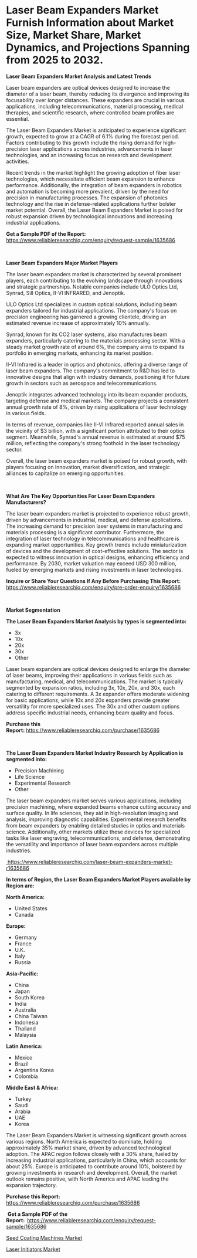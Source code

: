 <p><h1>Laser Beam Expanders Market Furnish Information about Market Size, Market Share, Market Dynamics, and Projections Spanning from 2025 to 2032.</h1></p><p><strong>Laser Beam Expanders Market Analysis and Latest Trends</strong></p>
<p><p>Laser beam expanders are optical devices designed to increase the diameter of a laser beam, thereby reducing its divergence and improving its focusability over longer distances. These expanders are crucial in various applications, including telecommunications, material processing, medical therapies, and scientific research, where controlled beam profiles are essential.</p><p>The Laser Beam Expanders Market is anticipated to experience significant growth, expected to grow at a CAGR of 6.1% during the forecast period. Factors contributing to this growth include the rising demand for high-precision laser applications across industries, advancements in laser technologies, and an increasing focus on research and development activities.</p><p>Recent trends in the market highlight the growing adoption of fiber laser technologies, which necessitate efficient beam expansion to enhance performance. Additionally, the integration of beam expanders in robotics and automation is becoming more prevalent, driven by the need for precision in manufacturing processes. The expansion of photonics technology and the rise in defense-related applications further bolster market potential. Overall, the Laser Beam Expanders Market is poised for robust expansion driven by technological innovations and increasing industrial applications.</p></p>
<p><strong>Get a Sample PDF of the Report:&nbsp;</strong> <a href="https://www.reliableresearchiq.com/enquiry/request-sample/1635686?utm_campaign=1123&utm_medium=2&utm_source=Github&utm_content=ia&utm_term=16022025&utm_id=laser-beam-expanders">https://www.reliableresearchiq.com/enquiry/request-sample/1635686</a></p>
<p>&nbsp;</p>
<p><strong>Laser Beam Expanders Major Market Players</strong></p>
<p><p>The laser beam expanders market is characterized by several prominent players, each contributing to the evolving landscape through innovations and strategic partnerships. Notable companies include ULO Optics Ltd, Synrad, Sill Optics, II-VI INFRARED, and Jenoptik.</p><p>ULO Optics Ltd specializes in custom optical solutions, including beam expanders tailored for industrial applications. The company's focus on precision engineering has garnered a growing clientele, driving an estimated revenue increase of approximately 10% annually.</p><p>Synrad, known for its CO2 laser systems, also manufactures beam expanders, particularly catering to the materials processing sector. With a steady market growth rate of around 6%, the company aims to expand its portfolio in emerging markets, enhancing its market position.</p><p>II-VI Infrared is a leader in optics and photonics, offering a diverse range of laser beam expanders. The company's commitment to R&D has led to innovative designs that align with industry demands, positioning it for future growth in sectors such as aerospace and telecommunications.</p><p>Jenoptik integrates advanced technology into its beam expander products, targeting defense and medical markets. The company projects a consistent annual growth rate of 8%, driven by rising applications of laser technology in various fields.</p><p>In terms of revenue, companies like II-VI Infrared reported annual sales in the vicinity of $3 billion, with a significant portion attributed to their optics segment. Meanwhile, Synrad's annual revenue is estimated at around $75 million, reflecting the company's strong foothold in the laser technology sector.</p><p>Overall, the laser beam expanders market is poised for robust growth, with players focusing on innovation, market diversification, and strategic alliances to capitalize on emerging opportunities.</p></p>
<p>&nbsp;</p>
<p><strong>What Are The Key Opportunities For Laser Beam Expanders Manufacturers?</strong></p>
<p><p>The laser beam expanders market is projected to experience robust growth, driven by advancements in industrial, medical, and defense applications. The increasing demand for precision laser systems in manufacturing and materials processing is a significant contributor. Furthermore, the integration of laser technology in telecommunications and healthcare is expanding market opportunities. Key growth trends include miniaturization of devices and the development of cost-effective solutions. The sector is expected to witness innovation in optical designs, enhancing efficiency and performance. By 2030, market valuation may exceed USD 300 million, fueled by emerging markets and rising investments in laser technologies.</p></p>
<p><strong>Inquire or Share Your Questions If Any Before Purchasing This Report:</strong> <a href="https://www.reliableresearchiq.com/enquiry/pre-order-enquiry/1635686?utm_campaign=1123&utm_medium=2&utm_source=Github&utm_content=ia&utm_term=16022025&utm_id=laser-beam-expanders">https://www.reliableresearchiq.com/enquiry/pre-order-enquiry/1635686</a></p>
<p>&nbsp;</p>
<p><strong>Market Segmentation</strong></p>
<p><strong>The Laser Beam Expanders Market Analysis by types is segmented into:</strong></p>
<p><ul><li>3x</li><li>10x</li><li>20x</li><li>30x</li><li>Other</li></ul></p>
<p><p>Laser beam expanders are optical devices designed to enlarge the diameter of laser beams, improving their applications in various fields such as manufacturing, medical, and telecommunications. The market is typically segmented by expansion ratios, including 3x, 10x, 20x, and 30x, each catering to different requirements. A 3x expander offers moderate widening for basic applications, while 10x and 20x expanders provide greater versatility for more specialized uses. The 30x and other custom options address specific industrial needs, enhancing beam quality and focus.</p></p>
<p><strong>Purchase this Report:&nbsp;</strong><a href="https://www.reliableresearchiq.com/purchase/1635686?utm_campaign=1123&utm_medium=2&utm_source=Github&utm_content=ia&utm_term=16022025&utm_id=laser-beam-expanders">https://www.reliableresearchiq.com/purchase/1635686</a></p>
<p>&nbsp;</p>
<p><strong>The Laser Beam Expanders Market Industry Research by Application is segmented into:</strong></p>
<p><ul><li>Precision Machining</li><li>Life Science</li><li>Experimental Research</li><li>Other</li></ul></p>
<p><p>The laser beam expanders market serves various applications, including precision machining, where expanded beams enhance cutting accuracy and surface quality. In life sciences, they aid in high-resolution imaging and analysis, improving diagnostic capabilities. Experimental research benefits from beam expanders by enabling detailed studies in optics and materials science. Additionally, other markets utilize these devices for specialized tasks like laser engraving, telecommunications, and defense, demonstrating the versatility and importance of laser beam expanders across multiple industries.</p></p>
<p><a href="https://www.reliableresearchiq.com/laser-beam-expanders-market-r1635686?utm_campaign=1123&utm_medium=2&utm_source=Github&utm_content=ia&utm_term=16022025&utm_id=laser-beam-expanders">&nbsp;https://www.reliableresearchiq.com/laser-beam-expanders-market-r1635686</a></p>
<p><strong>In terms of Region, the Laser Beam Expanders Market Players available by Region are:</strong></p>
<p>
    <p> <strong> North America: </strong>
        <ul>
            <li>United States</li>
            <li>Canada</li>
        </ul>
        </p> 
    <p> <strong> Europe: </strong>
        <ul>
            <li>Germany</li>
            <li>France</li>
            <li>U.K.</li>
            <li>Italy</li>
            <li>Russia</li>
        </ul>
        </p> 
    <p> <strong> Asia-Pacific: </strong>
        <ul>
            <li>China</li>
            <li>Japan</li>
            <li>South Korea</li>
            <li>India</li>
            <li>Australia</li>
            <li>China Taiwan</li>
            <li>Indonesia</li>
            <li>Thailand</li>
            <li>Malaysia</li>
        </ul>
        </p> 
    <p> <strong> Latin America: </strong>
        <ul>
            <li>Mexico</li>
            <li>Brazil</li>
            <li>Argentina Korea</li>
            <li>Colombia</li>
        </ul>
        </p> 
    <p> <strong> Middle East & Africa: </strong>
        <ul>
            <li>Turkey</li>
            <li>Saudi</li>
            <li>Arabia</li>
            <li>UAE</li>
            <li>Korea</li>
        </ul>
    </p>
    </p>
<p><p>The Laser Beam Expanders Market is witnessing significant growth across various regions. North America is expected to dominate, holding approximately 35% market share, driven by advanced technological adoption. The APAC region follows closely with a 30% share, fueled by increasing industrial applications, particularly in China, which accounts for about 25%. Europe is anticipated to contribute around 10%, bolstered by growing investments in research and development. Overall, the market outlook remains positive, with North America and APAC leading the expansion trajectory.</p></p>
<p><strong>Purchase this Report: </strong><a href="https://www.reliableresearchiq.com/purchase/1635686?utm_campaign=1123&utm_medium=2&utm_source=Github&utm_content=ia&utm_term=16022025&utm_id=laser-beam-expanders">https://www.reliableresearchiq.com/purchase/1635686</a></p>
<p>&nbsp;<strong>Get a Sample PDF of the Report:&nbsp;&nbsp;</strong><a href="https://www.reliableresearchiq.com/enquiry/request-sample/1635686?utm_campaign=1123&utm_medium=2&utm_source=Github&utm_content=ia&utm_term=16022025&utm_id=laser-beam-expanders">https://www.reliableresearchiq.com/enquiry/request-sample/1635686</a></p>
<p><strong></strong></p>
<p><p><a href="https://github.com/wakerizaak8g/Market-Research-Report-List-1/blob/main/seed-coating-machines-market.md?utm_campaign=1123&utm_medium=2&utm_source=Github&utm_content=ia&utm_term=16022025&utm_id=laser-beam-expanders">Seed Coating Machines Market</a></p><p><a href="https://github.com/tanckfelli84/Market-Research-Report-List-1/blob/main/laser-initiators-market.md?utm_campaign=1123&utm_medium=2&utm_source=Github&utm_content=ia&utm_term=16022025&utm_id=laser-beam-expanders">Laser Initiators Market</a></p></p>